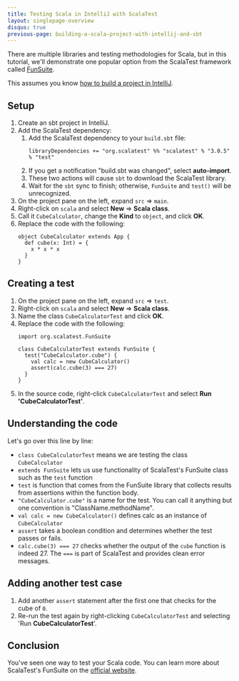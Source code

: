 ```yaml
---
title: Testing Scala in IntelliJ with ScalaTest
layout: singlepage-overview
disqus: true
previous-page: building-a-scala-project-with-intellij-and-sbt
---
```


There are multiple libraries and testing methodologies for Scala,
but in this tutorial, we'll demonstrate one popular option from the ScalaTest framework
called [FunSuite](http://www.scalatest.org/getting_started_with_fun_suite).

This assumes you know [how to build a project in IntelliJ](building-a-scala-project-with-intellij-and-sbt.html).

## Setup
1. Create an sbt project in IntelliJ.
1. Add the ScalaTest dependency:
    1. Add the ScalaTest dependency to your `build.sbt` file:
        ```
        libraryDependencies += "org.scalatest" %% "scalatest" % "3.0.5" % "test"
        ```
    1. If you get a notification "build.sbt was changed", select **auto-import**.
    1. These two actions will cause `sbt` to download the ScalaTest library.
    1. Wait for the `sbt` sync to finish; otherwise, `FunSuite` and `test()` will be
        unrecognized.
1. On the project pane on the left, expand `src` => `main`.
1. Right-click on `scala` and select **New** => **Scala class**.
1. Call it `CubeCalculator`, change the **Kind** to `object`, and click **OK**.
1. Replace the code with the following:
    ```
    object CubeCalculator extends App {
      def cube(x: Int) = {
        x * x * x
      }
    }
    ```

## Creating a test
1. On the project pane on the left, expand `src` => `test`.
1. Right-click on `scala` and select **New** => **Scala class**.
1. Name the class `CubeCalculatorTest` and click **OK**.
1. Replace the code with the following:
    ```
    import org.scalatest.FunSuite
    
    class CubeCalculatorTest extends FunSuite {
      test("CubeCalculator.cube") {
        val calc = new CubeCalculator()
        assert(calc.cube(3) === 27)
      }
    }
    ```
1. In the source code, right-click `CubeCalculatorTest` and select
    **Run 'CubeCalculatorTest'**.

## Understanding the code

Let's go over this line by line:

* `class CubeCalculatorTest` means we are testing the class `CubeCalculator`
* `extends FunSuite` lets us use functionality of ScalaTest's FunSuite class
such as the `test` function
* `test` is function that comes from the FunSuite library that collects
results from assertions within the function body.
* `"CubeCalculator.cube"` is a name for the test. You can call it anything but
one convention is "ClassName.methodName".
* `val calc = new CubeCalculator()` defines calc as an instance of `CubeCalculator`
* `assert` takes a boolean condition and determines whether the test passes or fails.
* `calc.cube(3) === 27` checks whether the output of the `cube` function is
indeed 27. The `===` is part of ScalaTest and provides clean error messages.

## Adding another test case
1. Add another `assert` statement after the first one that checks for the cube
    of `0`.
1. Re-run the test again by right-clicking `CubeCalculatorTest` and selecting
    'Run **CubeCalculatorTest**'.

## Conclusion
You've seen one way to test your Scala code. You can learn more about ScalaTest's
FunSuite on the [official website](http://www.scalatest.org/getting_started_with_fun_suite).
